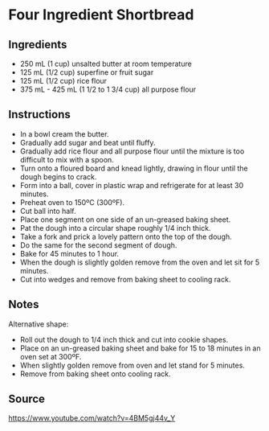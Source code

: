 # Four Ingredient Shortbread

## Ingredients
+ 250 mL (1 cup) unsalted butter at room temperature
+ 125 mL (1/2 cup) superfine or  fruit sugar
+ 125 mL (1/2 cup) rice flour
+ 375 mL  - 425 mL (1 1/2 to 1 3/4 cup)  all purpose flour

## Instructions
- In a bowl cream the butter. 
- Gradually add sugar and beat until fluffy. 
- Gradually add rice flour and all purpose flour until the mixture is too difficult to mix with a spoon. 
- Turn onto a floured board and knead lightly, drawing in flour until the dough begins to crack.
- Form into a ball, cover in plastic wrap and refrigerate for at least 30 minutes.
- Preheat oven to 150ºC (300ºF).
- Cut ball into half. 
- Place one segment on one side of an un-greased baking sheet. 
- Pat the dough into a circular shape roughly 1/4 inch thick. 
- Take a fork and prick a lovely pattern onto the top of the dough. 
- Do the same for the second segment of dough.
- Bake for 45 minutes to 1 hour. 
- When the dough is slightly golden remove from the oven and let sit for 5 minutes. 
- Cut into wedges and remove from baking sheet to cooling rack.

## Notes
Alternative shape:
- Roll out the dough to 1/4 inch thick and cut into cookie shapes.
- Place on an un-greased baking sheet and bake for 15 to 18 minutes in an oven set at 300ºF. 
- When slightly golden remove from oven and let stand for 5 minutes. 
- Remove from baking sheet onto cooling rack. 

## Source
https://www.youtube.com/watch?v=4BM5gj44v_Y

